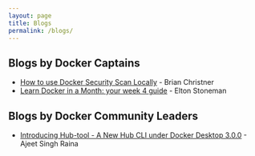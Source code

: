 ```yaml
---
layout: page
title: Blogs
permalink: /blogs/
---
```


## Blogs by Docker Captains

- [How to use Docker Security Scan Locally](https://brianchristner.io/how-to-use-docker-scan/) - Brian Christner
- [Learn Docker in a Month: your week 4 guide](https://blog.sixeyed.com/learn-docker-in-a-month-your-week-4-guide/) - Elton Stoneman




## Blogs by Docker Community Leaders

- [Introducing Hub-tool - A New Hub CLI under Docker Desktop 3.0.0](https://dev.to/docker/5-minutes-to-docker-hub-tool-12o) - Ajeet Singh Raina





